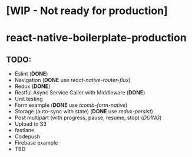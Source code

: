 # [WIP - Not ready for production]
# react-native-boilerplate-production
## TODO:
- Eslint (**DONE**)
- Navigation (**DONE** use *react-native-router-flux*)
- Redux (**DONE**)
- Restful Async Service Caller with Middleware (**DONE**)
- Unit testing
- Form example (**DONE** use *tcomb-form-native*)
- Storage (auto-sync with state) (**DONE** use *redux-persist*)
- Post multipart (with progress, pause, resume, stop) (*DOING*)
- Upload to S3
- fastlane
- Codepush
- Firebase example
- TBD

